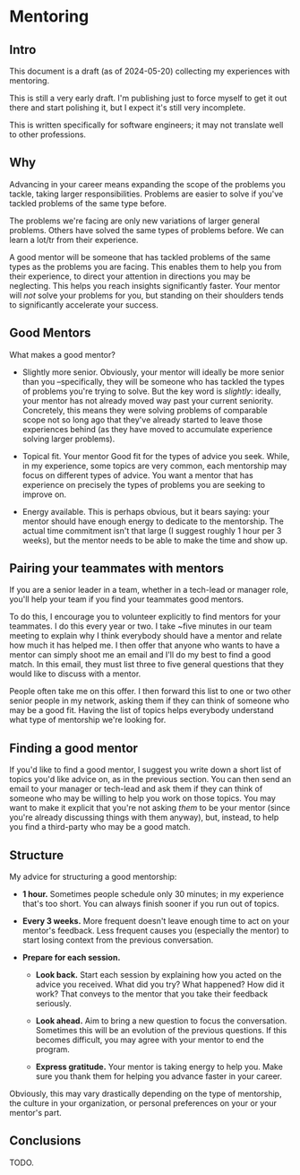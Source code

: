 # Mentoring

## Intro

This document is a draft (as of 2024-05-20)
collecting my experiences with mentoring.

This is still a very early draft.
I'm publishing just to force myself to get it out there
and start polishing it,
but I expect it's still very incomplete.

This is written specifically for software engineers;
it may not translate well to other professions.

## Why

Advancing in your career means expanding the scope of the problems you tackle,
taking larger responsibilities.
Problems are easier to solve
if you've tackled problems of the same type before.

The problems we're facing are only new variations of larger general problems.
Others have solved the same types of problems before.
We can learn a lot/tr from their experience.

A good mentor will be someone that has tackled problems
of the same types as the problems you are facing.
This enables them to help you from their experience,
to direct your attention in directions you may be neglecting.
This helps you reach insights significantly faster.
Your mentor will *not* solve your problems for you,
but standing on their shoulders tends to significantly accelerate your success.

## Good Mentors

What makes a good mentor?

* Slightly more senior.
  Obviously, your mentor will ideally be more senior than you
  –specifically, they will be someone who has tackled
  the types of problems you're trying to solve.
  But the key word is *slightly*:
  ideally, your mentor has not already moved way past your current seniority.
  Concretely, this means they were solving problems of comparable scope
  not so long ago
  that they've already started to leave those experiences behind
  (as they have moved to accumulate experience solving larger problems).

* Topical fit.
  Your mentor Good fit for the types of advice you seek.
  While, in my experience, some topics are very common,
  each mentorship may focus on different types of advice.
  You want a mentor that has experience
  on precisely the types of problems
  you are seeking to improve on.

* Energy available.
  This is perhaps obvious, but it bears saying:
  your mentor should have enough energy to dedicate to the mentorship.
  The actual time commitment isn't that large
  (I suggest roughly 1 hour per 3 weeks),
  but the mentor needs to be able to make the time and show up.

## Pairing your teammates with mentors

If you are a senior leader in a team,
whether in a tech-lead or manager role,
you'll help your team if you find your teammates good mentors.

To do this, I encourage you to volunteer explicitly
to find mentors for your teammates.
I do this every year or two.
I take ~five minutes in our team meeting
to explain why I think everybody should have a mentor
and relate how much it has helped me.
I then offer that anyone who wants to have a mentor
can simply shoot me an email and I'll do my best to find a good match.
In this email, they must list three to five general questions
that they would like to discuss with a mentor.

People often take me on this offer.
I then forward this list to one or two other senior people in my network,
asking them if they can think of someone
who may be a good fit.
Having the list of topics
helps everybody understand what type of mentorship we're looking for.

## Finding a good mentor

If you'd like to find a good mentor,
I suggest you write down a short list of topics you'd like advice on,
as in the previous section.
You can then send an email to your manager or tech-lead and ask them
if they can think of someone who may be willing to help you
work on those topics.
You may want to make it explicit
that you're not asking *them* to be your mentor
(since you're already discussing things with them anyway),
but, instead, to help you find a third-party who may be a good match.

## Structure

My advice for structuring a good mentorship:

* **1 hour.**
  Sometimes people schedule only 30 minutes;
  in my experience that's too short.
  You can always finish sooner if you run out of topics.

* **Every 3 weeks.**
  More frequent doesn't leave enough time to act on your mentor's feedback.
  Less frequent causes you (especially the mentor)
  to start losing context from the previous conversation.

* **Prepare for each session.**

  * **Look back.**
    Start each session by explaining how you acted on the advice you received.
    What did you try?
    What happened?
    How did it work?
    That conveys to the mentor that you take their feedback seriously.

  * **Look ahead.**
    Aim to bring a new question to focus the conversation.
    Sometimes this will be an evolution of the previous questions.
    If this becomes difficult,
    you may agree with your mentor to end the program.

  * **Express gratitude.**
    Your mentor is taking energy to help you.
    Make sure you thank them for helping you advance faster in your career.

Obviously, this may vary drastically depending on the type of mentorship,
the culture in your organization,
or personal preferences on your or your mentor's part.

## Conclusions

TODO.

